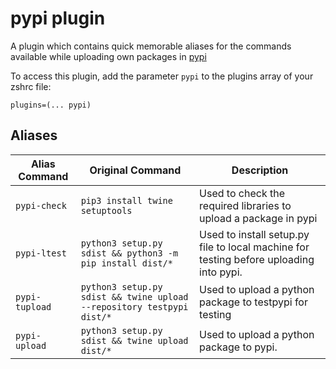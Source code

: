 # pypi plugin

A plugin which contains quick memorable aliases for the commands available while uploading own packages in [pypi](https://pypi.org/)

To access this plugin, add the parameter `pypi` to the plugins array of your zshrc file:
```
plugins=(... pypi)
```

## Aliases

| Alias Command          | Original Command                                                      | Description                                                                            |
|------------------------|-----------------------------------------------------------------------|----------------------------------------------------------------------------------------|
| `pypi-check`           | `pip3 install twine setuptools`                                       | Used to check the required libraries to upload a package in pypi                       |
| `pypi-ltest`           | `python3 setup.py sdist && python3 -m pip install dist/*`             | Used to install setup.py file to local machine for testing before uploading into pypi. |
| `pypi-tupload`         | `python3 setup.py sdist && twine upload --repository testpypi dist/*` | Used to upload a python package to testpypi for testing                                |
| `pypi-upload`          | `python3 setup.py sdist && twine upload dist/*`                       | Used to upload a python package to pypi.                                               |
